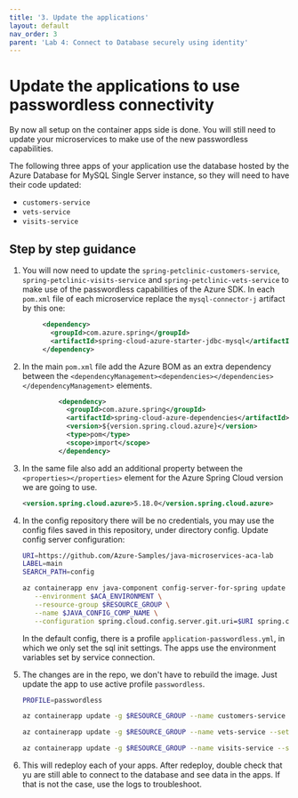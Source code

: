 ```yaml
---
title: '3. Update the applications'
layout: default
nav_order: 3
parent: 'Lab 4: Connect to Database securely using identity'
---
```


# Update the applications to use passwordless connectivity

By now all setup on the container apps side is done. You will still need to update your microservices to make use of the new passwordless capabilities.

The following three apps of your application use the database hosted by the Azure Database for MySQL Single Server instance, so they will need to have their code updated:

- `customers-service`
- `vets-service`
- `visits-service`

## Step by step guidance

1. You will now need to update the `spring-petclinic-customers-service`, `spring-petclinic-visits-service` and `spring-petclinic-vets-service` to make use of the passwordless capabilities of the Azure SDK. In each `pom.xml` file of each microservice replace the `mysql-connector-j` artifact by this one:

   ```xml
        <dependency>
          <groupId>com.azure.spring</groupId>
          <artifactId>spring-cloud-azure-starter-jdbc-mysql</artifactId>
        </dependency>
   ```

1. In the main `pom.xml` file add the Azure BOM as an extra dependency between the `<dependencyManagement><dependencies></dependencies></dependencyManagement>` elements.

   ```xml
            <dependency>
              <groupId>com.azure.spring</groupId>
              <artifactId>spring-cloud-azure-dependencies</artifactId>
              <version>${version.spring.cloud.azure}</version>
              <type>pom</type>
              <scope>import</scope>
            </dependency> 
   ```

1. In the same file also add an additional property between the `<properties></properties>` element for the Azure Spring Cloud version we are going to use.

   ```xml
   <version.spring.cloud.azure>5.18.0</version.spring.cloud.azure>
   ```

1. In the config repository there will be no credentials, you may use the config files saved in this repository, under directory config.
   Update config server configuration:

   ```bash
   URI=https://github.com/Azure-Samples/java-microservices-aca-lab
   LABEL=main
   SEARCH_PATH=config

   az containerapp env java-component config-server-for-spring update \
      --environment $ACA_ENVIRONMENT \
      --resource-group $RESOURCE_GROUP \
      --name $JAVA_CONFIG_COMP_NAME \
      --configuration spring.cloud.config.server.git.uri=$URI spring.cloud.config.server.git.default-label=$LABEL spring.cloud.config.server.git.search-paths=$SEARCH_PATH
   ```

   In the default config, there is a profile `application-passwordless.yml`, in which we only set the sql init settings.
   The apps use the environment variables set by service connection.

1. The changes are in the repo, we don't have to rebuild the image. Just update the app to use active profile `passwordless`.

   ```bash
   PROFILE=passwordless

   az containerapp update -g $RESOURCE_GROUP --name customers-service --set-env-vars SPRING_PROFILES_ACTIVE=$PROFILE

   az containerapp update -g $RESOURCE_GROUP --name vets-service --set-env-vars SPRING_PROFILES_ACTIVE=$PROFILE

   az containerapp update -g $RESOURCE_GROUP --name visits-service --set-env-vars SPRING_PROFILES_ACTIVE=$PROFILE
   ```

1. This will redeploy each of your apps. After redeploy, double check that yu are still able to connect to the database and see data in the apps. If that is not the case, use the logs to troubleshoot. 
